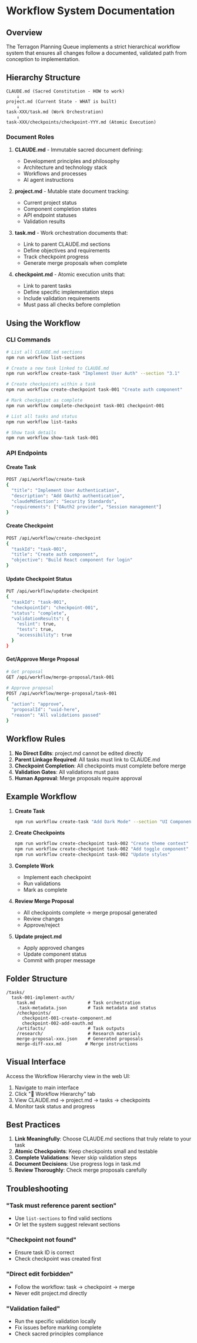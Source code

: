 # Workflow System Documentation

## Overview

The Terragon Planning Queue implements a strict hierarchical workflow system that ensures all changes follow a documented, validated path from conception to implementation.

## Hierarchy Structure

```
CLAUDE.md (Sacred Constitution - HOW to work)
    ↓
project.md (Current State - WHAT is built)
    ↓
task-XXX/task.md (Work Orchestration)
    ↓
task-XXX/checkpoints/checkpoint-YYY.md (Atomic Execution)
```

### Document Roles

1. **CLAUDE.md** - Immutable sacred document defining:
   - Development principles and philosophy
   - Architecture and technology stack
   - Workflows and processes
   - AI agent instructions

2. **project.md** - Mutable state document tracking:
   - Current project status
   - Component completion states
   - API endpoint statuses
   - Validation results

3. **task.md** - Work orchestration documents that:
   - Link to parent CLAUDE.md sections
   - Define objectives and requirements
   - Track checkpoint progress
   - Generate merge proposals when complete

4. **checkpoint.md** - Atomic execution units that:
   - Link to parent tasks
   - Define specific implementation steps
   - Include validation requirements
   - Must pass all checks before completion

## Using the Workflow

### CLI Commands

```bash
# List all CLAUDE.md sections
npm run workflow list-sections

# Create a new task linked to CLAUDE.md
npm run workflow create-task "Implement User Auth" --section "3.1"

# Create checkpoints within a task
npm run workflow create-checkpoint task-001 "Create auth component"

# Mark checkpoint as complete
npm run workflow complete-checkpoint task-001 checkpoint-001

# List all tasks and status
npm run workflow list-tasks

# Show task details
npm run workflow show-task task-001
```

### API Endpoints

#### Create Task
```bash
POST /api/workflow/create-task
{
  "title": "Implement User Authentication",
  "description": "Add OAuth2 authentication",
  "claudeMdSection": "Security Standards",
  "requirements": ["OAuth2 provider", "Session management"]
}
```

#### Create Checkpoint
```bash
POST /api/workflow/create-checkpoint
{
  "taskId": "task-001",
  "title": "Create auth component",
  "objective": "Build React component for login"
}
```

#### Update Checkpoint Status
```bash
PUT /api/workflow/update-checkpoint
{
  "taskId": "task-001",
  "checkpointId": "checkpoint-001",
  "status": "complete",
  "validationResults": {
    "eslint": true,
    "tests": true,
    "accessibility": true
  }
}
```

#### Get/Approve Merge Proposal
```bash
# Get proposal
GET /api/workflow/merge-proposal/task-001

# Approve proposal
POST /api/workflow/merge-proposal/task-001
{
  "action": "approve",
  "proposalId": "uuid-here",
  "reason": "All validations passed"
}
```

## Workflow Rules

1. **No Direct Edits**: project.md cannot be edited directly
2. **Parent Linkage Required**: All tasks must link to CLAUDE.md
3. **Checkpoint Completion**: All checkpoints must complete before merge
4. **Validation Gates**: All validations must pass
5. **Human Approval**: Merge proposals require approval

## Example Workflow

1. **Create Task**
   ```bash
   npm run workflow create-task "Add Dark Mode" --section "UI Components"
   ```

2. **Create Checkpoints**
   ```bash
   npm run workflow create-checkpoint task-002 "Create theme context"
   npm run workflow create-checkpoint task-002 "Add toggle component"
   npm run workflow create-checkpoint task-002 "Update styles"
   ```

3. **Complete Work**
   - Implement each checkpoint
   - Run validations
   - Mark as complete

4. **Review Merge Proposal**
   - All checkpoints complete → merge proposal generated
   - Review changes
   - Approve/reject

5. **Update project.md**
   - Apply approved changes
   - Update component status
   - Commit with proper message

## Folder Structure

```
/tasks/
  task-001-implement-auth/
    task.md                    # Task orchestration
    .task-metadata.json        # Task metadata and status
    /checkpoints/
      checkpoint-001-create-component.md
      checkpoint-002-add-oauth.md
    /artifacts/                # Task outputs
    /research/                 # Research materials
    merge-proposal-xxx.json    # Generated proposals
    merge-diff-xxx.md         # Merge instructions
```

## Visual Interface

Access the Workflow Hierarchy view in the web UI:
1. Navigate to main interface
2. Click "🔗 Workflow Hierarchy" tab
3. View CLAUDE.md → project.md → tasks → checkpoints
4. Monitor task status and progress

## Best Practices

1. **Link Meaningfully**: Choose CLAUDE.md sections that truly relate to your task
2. **Atomic Checkpoints**: Keep checkpoints small and testable
3. **Complete Validations**: Never skip validation steps
4. **Document Decisions**: Use progress logs in task.md
5. **Review Thoroughly**: Check merge proposals carefully

## Troubleshooting

### "Task must reference parent section"
- Use `list-sections` to find valid sections
- Or let the system suggest relevant sections

### "Checkpoint not found"
- Ensure task ID is correct
- Check checkpoint was created first

### "Direct edit forbidden"
- Follow the workflow: task → checkpoint → merge
- Never edit project.md directly

### "Validation failed"
- Run the specific validation locally
- Fix issues before marking complete
- Check sacred principles compliance